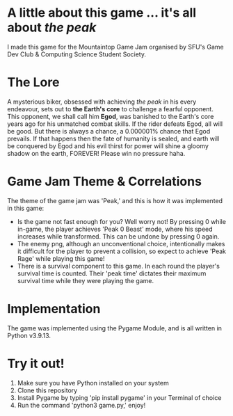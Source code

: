 # A little about this game ... it's all about *the peak*
I made this game for the Mountaintop Game Jam organised by SFU's Game Dev Club & Computing Science Student Society.
<!-- <img width="1012" alt="Screenshot 2023-07-02 at 8 26 07 AM" src="https://github.com/Arya-Fgmain/gamejam-project/assets/97604329/816b4d33-dccf-47a6-9e4a-12efd293a51d"> -->


# The Lore
A mysterious biker, obsessed with achieving *the peak* in his every endeavour, sets out to <strong>the Earth's core</strong> to challenge a fearful opponent. This opponent, we shall call him <strong>Egod</strong>, was banished to the Earth's core years ago for his unmatched combat skills. If the rider defeats Egod, all will be good. But there is always a chance, a 0.000001% chance that Egod prevails. If that happens then the fate of humanity is sealed, and earth will be conquered by Egod and his evil thirst for power will shine a gloomy shadow on the earth, FOREVER! Please win no pressure haha.

# Game Jam Theme & Correlations
The theme of the game jam was 'Peak,' and this is how it was implemented in this game:
<ul>
    <li>Is the game not fast enough for you? Well worry not! By pressing 0 while in-game, the player achieves 'Peak 0 Beast' mode, where his speed increases while transformed. This can be undone by pressing 0 again.</li>
    <li>The enemy png, although an unconventional choice, intentionally makes it difficult for the player to prevent a collision, so expect to achieve 'Peak Rage' while playing this game!</li>
    <li>There is a survival component to this game. In each round the player's survival time is counted. Their 'peak time' dictates their maximum survival time while they were playing the game.</li>
</ul>

# Implementation
The game was implemented using the Pygame Module, and is all written in Python v3.9.13.

# Try it out!
<ol>
    <li>Make sure you have Python installed on your system</li>
    <li>Clone this repository</li>
    <li>Install Pygame by typing 'pip install pygame' in your Terminal of choice</li>
    <li>Run the command 'python3 game.py,' enjoy!</li>
</ol>
